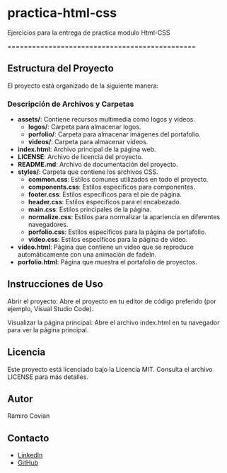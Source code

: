 # practica-html-css
Ejercicios para la entrega de practica modulo Html-CSS

==============================================

## Estructura del Proyecto

El proyecto está organizado de la siguiente manera:

### Descripción de Archivos y Carpetas

- **assets/**: Contiene recursos multimedia como logos y videos.
  - **logos/**: Carpeta para almacenar logos.
  - **porfolio/**: Carpeta para almacenar imágenes del portafolio.
  - **videos/**: Carpeta para almacenar videos.
- **index.html**: Archivo principal de la página web.
- **LICENSE**: Archivo de licencia del proyecto.
- **README.md**: Archivo de documentación del proyecto.
- **styles/**: Carpeta que contiene los archivos CSS.
  - **common.css**: Estilos comunes utilizados en todo el proyecto.
  - **components.css**: Estilos específicos para componentes.
  - **footer.css**: Estilos específicos para el pie de página.
  - **header.css**: Estilos específicos para el encabezado.
  - **main.css**: Estilos principales de la página.
  - **normalize.css**: Estilos para normalizar la apariencia en diferentes navegadores.
  - **porfolio.css**: Estilos específicos para la página de portafolio.
  - **video.css**: Estilos específicos para la página de video.
- **video.html**: Página que contiene un video que se reproduce automáticamente con una animación de fadeIn.
- **porfolio.html**: Página que muestra el portafolio de proyectos.

## Instrucciones de Uso
Abrir el proyecto: Abre el proyecto en tu editor de código preferido (por ejemplo, Visual Studio Code).

Visualizar la página principal: Abre el archivo index.html en tu navegador para ver la página principal.

## Licencia
Este proyecto está licenciado bajo la Licencia MIT. Consulta el archivo LICENSE para más detalles.

## Autor
Ramiro Covian

## Contacto
- [LinkedIn](https://www.linkedin.com/in/ramirocovian)
- [GitHub](https://github.com/RamiroCovian)
